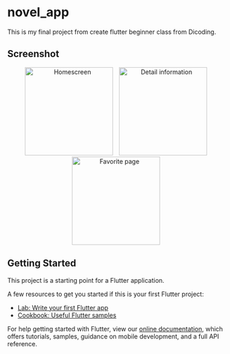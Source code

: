 # novel_app
This is my final project from create flutter beginner class from Dicoding.

## Screenshot
<p align="center">
    <img src="![Screenshot_1647354104](https://user-images.githubusercontent.com/81137510/158399114-f444daae-d970-441a-92a4-387f350ac16c.png)"
        alt="Homescreen"    
        style="margin-right: 10px;"    
        width="200" />
    <img src="![Screenshot_1647354223](https://user-images.githubusercontent.com/81137510/158399306-4483322e-1cca-45d3-ab1e-dc174d2f930a.png)"
        alt="Detail information"    
        style="margin-right: 10px;"    
        width="200" />
    <img src="![Screenshot_1647354254](https://user-images.githubusercontent.com/81137510/158399385-ebbcfeb7-e862-450f-9d46-ae53a1531edb.png)"
        alt="Favorite page"    
        style="margin-right: 10px;"    
        width="200" />
</p>

## Getting Started

This project is a starting point for a Flutter application.

A few resources to get you started if this is your first Flutter project:

- [Lab: Write your first Flutter app](https://flutter.dev/docs/get-started/codelab)
- [Cookbook: Useful Flutter samples](https://flutter.dev/docs/cookbook)

For help getting started with Flutter, view our
[online documentation](https://flutter.dev/docs), which offers tutorials,
samples, guidance on mobile development, and a full API reference.

